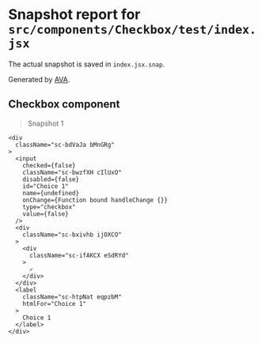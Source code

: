 # Snapshot report for `src/components/Checkbox/test/index.jsx`

The actual snapshot is saved in `index.jsx.snap`.

Generated by [AVA](https://ava.li).

## Checkbox component

> Snapshot 1

    <div
      className="sc-bdVaJa bMnGRg"
    >
      <input
        checked={false}
        className="sc-bwzfXH cIlUxO"
        disabled={false}
        id="Choice 1"
        name={undefined}
        onChange={Function bound handleChange {}}
        type="checkbox"
        value={false}
      />
      <div
        className="sc-bxivhb ijOXCO"
      >
        <div
          className="sc-ifAKCX eSdRYd"
        >
          ✓
        </div>
      </div>
      <label
        className="sc-htpNat eqpzbM"
        htmlFor="Choice 1"
      >
        Choice 1
      </label>
    </div>
